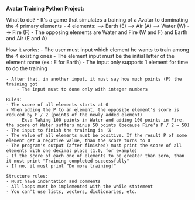 **Avatar Training Python Project:**

What to do?
    - It's a game that simulates a training of a Avatar to dominating the 4 primary elements
    - 4 elements:
            --> Earth (E)
            --> Air (A)
            --> Water (W)
            --> Fire (F)
    - The opposing elements are Water and Fire (W and F) and Earth and Air (E and A)

How it works:
    - The user must input which element he wants to train among the 4 existing ones
    	- The element input must be the initial letter of the element name (ex.: E for Earth)
	    - The input only supports 1 element for time to do the training

    - After that, in another input, it must say how much points (P) the training got
        - The input must to done only with integer numbers

    Rules:
    - The score of all elements starts at 0 
    - When adding the P to an element, the opposite element's score is reduced by P / 2 (points of the newly added element)
        - Ex.: Taking 100 points in Water and adding 100 points in Fire, the score of Water suffers minus 50 points (because Fire's P / 2 = 50)
    - The input to finish the training is 'X'
    - The value of all elements must be positive. If the result P of some element get a negative value, than the score turns to 0
    - The program's output (after finished) must print the score of all elements with one decimal place (1.0, for example)
    - If the score of each one of elements to be greater than zero, than it must print "Training completed successfully"
    - If no, it must print "Do more training!"

    Structure rules:
    - Must have indentation and comments
    - All loops must be implemented with the while statement
    - You can't use lists, vectors, dictionaries, etc.